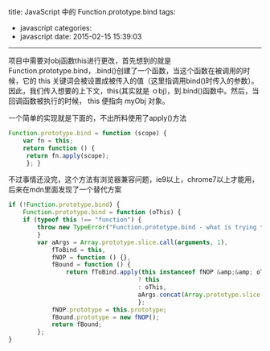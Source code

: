 title: JavaScript 中的 Function.prototype.bind
tags:
  - javascript
categories:
  - javascript
date:   2015-02-15 15:39:03
---
项目中需要对obj函数this进行更改，首先想到的就是Function.prototype.bind，.bind()创建了一个函数，当这个函数在被调用的时候，它的 this 关键词会被设置成被传入的值（这里指调用bind()时传入的参数）。因此，我们传入想要的上下文，this(其实就是 ｏbj)，到.bind()函数中。然后，当回调函数被执行的时候， this 便指向 myObj 对象。

一个简单的实现就是下面的，不出所料使用了apply()方法

```javascript
Function.prototype.bind = function (scope) {
    var fn = this;
    return function () {
     return fn.apply(scope);
     }; }
```
不过事情还没完，这个方法有浏览器兼容问题，ie9以上，chrome7以上才能用，后来在mdn里面发现了一个替代方案

```javascript
if (!Function.prototype.bind) {
    Function.prototype.bind = function (oThis) {
    if (typeof this !== "function") {
        throw new TypeError("Function.prototype.bind - what is trying to be bound is not callable");
        }
        var aArgs = Array.prototype.slice.call(arguments, 1),
            fToBind = this,
            fNOP = function () {},
            fBound = function () {
                return fToBind.apply(this instanceof fNOP &amp;&amp; oThis
                                    ? this
                                    : oThis,
                                    aArgs.concat(Array.prototype.slice.call(arguments)));
                                    };
            fNOP.prototype = this.prototype;
            fBound.prototype = new fNOP();
            return fBound;
        };
}
```
